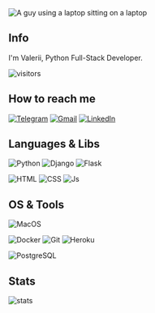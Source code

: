 <img src="https://i.ibb.co/xf0ht6z/shutterstock-753972046-350x233.jpg" alt="A guy using a laptop sitting on a laptop">

## Info

I'm Valerii, Python Full-Stack Developer.

![visitors](https://visitor-badge.deta.dev/badge?page_id=valerii-chirkov&left_color=red&right_color=green)
## How to reach me

[![Telegram](https://img.shields.io/badge/Telegram-2CA5E0?style=for-the-badge&logo=telegram&logoColor=white)](https://t.me/rebel_sable)
[![Gmail](https://img.shields.io/badge/Gmail-D14836?style=for-the-badge&logo=gmail&logoColor=white)](https://mail.google.com/mail/u/0/#inbox?compose=GTvVlcRzDfkCHdGGLrBfgRBPTRrlqkRCKnmSQbHTVNsQRWBPhkNVjVGFNJDmsjXfNkDDQGFTwbtMW)
[![LinkedIn](https://img.shields.io/badge/LinkedIn-0077B5?style=for-the-badge&logo=linkedin&logoColor=white)](https://www.linkedin.com/in/valerii-chirkov/)

## Languages & Libs

![Python](https://img.shields.io/badge/Python-3776AB?style=for-the-badge&logo=python&logoColor=white)
![Django](https://img.shields.io/badge/Django-092E20?style=for-the-badge&logo=django&logoColor=white)
![Flask](https://img.shields.io/badge/Flask-000000?style=for-the-badge&logo=flask&logoColor=white)

![HTML](https://img.shields.io/badge/HTML5-E34F26?style=for-the-badge&logo=html5&logoColor=white)
![CSS](https://img.shields.io/badge/CSS3-1572B6?style=for-the-badge&logo=css3&logoColor=white)
![Js](https://img.shields.io/badge/JavaScript-323330?style=for-the-badge&logo=javascript&logoColor=F7DF1E)


## OS & Tools

![MacOS](https://img.shields.io/badge/Apple-MacBook-999999?style=for-the-badge&logo=apple&logoColor=white)

![Docker](https://img.shields.io/badge/Docker-2CA5E0?style=for-the-badge&logo=docker&logoColor=white)
![Git](https://img.shields.io/badge/Git-F05032?style=for-the-badge&logo=git&logoColor=white)
![Heroku](https://img.shields.io/badge/Heroku-430098?style=for-the-badge&logo=heroku&logoColor=white)

![PostgreSQL](https://img.shields.io/badge/PostgreSQL-316192?style=for-the-badge&logo=postgresql&logoColor=white)




[comment]: <> (| <a href="https://github.com/valerii-chirkov"><img align="center" src="https://github-readme-stats.vercel.app/api?username=valerii-chirkov&show_icons=true&theme=radical&include_all_commits=true&hide_border=true" alt="Valerii's stats" /></a> | <a href="https://github.com/valerii-chirkov"><img align="center" src="https://github-readme-stats.vercel.app/api/top-langs/?username=valerii-chirkov&layout=compact&theme=radical&hide_border=true" /></a> |)

[comment]: <> (| ------------- | ------------- |)

<!---
valerii-chirkov/valerii-chirkov is a ✨ special ✨ repository because its `README.md` (this file) appears on your GitHub profile.
You can click the Preview link to take a look at your changes.
--->


## Stats

![stats](https://github-readme-stats.vercel.app/api?username=valerii-chirkov&show_icons=true&count_private=true&title_color=f7d745&text_color=b2d76c&icon_color=6562af&bg_color=00000000&hide=bg-color&hide_border=true)

<!-- ![Time Stats](https://github-readme-stats.vercel.app/api/wakatime?username=valeriichirkov&theme=radical]) -->

